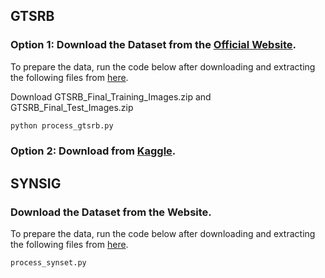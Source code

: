 ## GTSRB

### Option 1: Download the Dataset from the [Official Website](https://benchmark.ini.rub.de/). 

To prepare the data, run the code below after downloading and extracting the following files from [here](https://sid.erda.dk/public/archives/daaeac0d7ce1152aea9b61d9f1e19370/published-archive.html). 

Download GTSRB_Final_Training_Images.zip and GTSRB_Final_Test_Images.zip

```bash
python process_gtsrb.py
```

### Option 2: Download from [Kaggle](https://www.kaggle.com/datasets/meowmeowmeowmeowmeow/gtsrb-german-traffic-sign). 

## SYNSIG

### Download the Dataset from the Website. 

To prepare the data, run the code below after downloading and extracting the following files from [here](https://owncloud.fraunhofer.de/index.php/s/OLQ6E5BVN4pRGu8?path=%2FCyclesImagesOnly). 

```bash
process_synset.py
```
